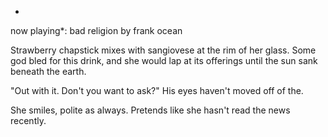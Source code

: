 
*
now playing*: bad religion by frank ocean




Strawberry chapstick mixes with sangiovese at the rim of her glass. Some god bled for this drink, and she would lap at its offerings until the sun sank beneath the earth.

"Out with it. Don't you want to ask?" His eyes haven't moved off of the.

She smiles, polite as always. Pretends like she hasn't read the news recently. 
